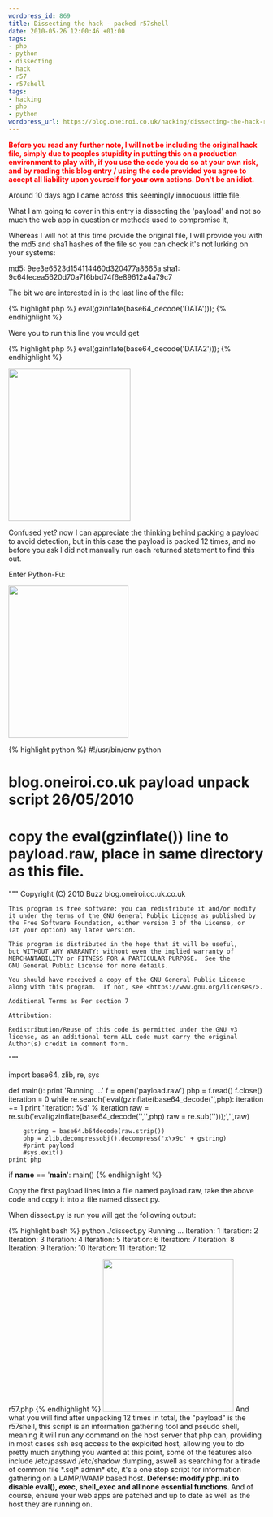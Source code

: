 ```yaml
--- 
wordpress_id: 869
title: Dissecting the hack - packed r57shell
date: 2010-05-26 12:00:46 +01:00
tags: 
- php
- python
- dissecting
- hack
- r57
- r57shell
tags: 
- hacking
- php
- python
wordpress_url: https://blog.oneiroi.co.uk/hacking/dissecting-the-hack-r57shell
---
```

<span style="color: #ff0000;"><strong>Before you read any further note, I will not be including the original hack file, simply due to peoples stupidity in putting this on a production environment to play with, if you use the code you do so at your own risk, and by reading this blog entry / using the code provided you agree to accept all liability upon yourself for your own actions. Don't be an idiot.</strong></span>

Around 10 days ago I came across this seemingly innocuous little file.

What I am going to cover in this entry is dissecting the 'payload' and not so much the web app in question or methods used to compromise it,

Whereas I will not at this time provide the original file, I will provide you with the md5 and sha1 hashes of the file so you can check it's not lurking on your systems:

md5: 9ee3e6523d154114460d320477a8665a
sha1: 9c64fecea5620d70a716bbd74f6e89612a4a79c7

The bit we are interested in is the last line of the file:

{% highlight php %}
eval(gzinflate(base64_decode('DATA')));
{% endhighlight %}

Were you to run this line you would get

{% highlight php %}
eval(gzinflate(base64_decode('DATA2')));
{% endhighlight %}

<a href="https://blog.oneiroi.co.uk/uploads/2010/05/sense-this-picture-makes-none.jpg"><img src="https://blog.oneiroi.co.uk/uploads/2010/05/sense-this-picture-makes-none-240x300.jpg" alt="" title="sense-this-picture-makes-none" width="240" height="300" class="aligncenter size-medium wp-image-870" /></a>

Confused yet? now I can appreciate the thinking behind packing a payload to avoid detection, but in this case the payload is packed 12 times, and no before you ask I did not manually run each returned statement to find this out. 

Enter Python-Fu:

<a href="https://blog.oneiroi.co.uk/uploads/2010/05/getbritf.jpg"><img src="https://blog.oneiroi.co.uk/uploads/2010/05/getbritf-236x300.jpg" alt="" title="getbritf" width="236" height="300" class="aligncenter size-medium wp-image-871" /></a>


{% highlight python %}
#!/usr/bin/env python
# blog.oneiroi.co.uk payload unpack script 26/05/2010
# copy the eval(gzinflate()) line to payload.raw, place in same directory as this file.

"""
Copyright (C) 2010 Buzz blog.oneiroi.co.uk.co.uk

    This program is free software: you can redistribute it and/or modify
    it under the terms of the GNU General Public License as published by
    the Free Software Foundation, either version 3 of the License, or
    (at your option) any later version.

    This program is distributed in the hope that it will be useful,
    but WITHOUT ANY WARRANTY; without even the implied warranty of
    MERCHANTABILITY or FITNESS FOR A PARTICULAR PURPOSE.  See the
    GNU General Public License for more details.

    You should have received a copy of the GNU General Public License
    along with this program.  If not, see <https://www.gnu.org/licenses/>.
    
    Additional Terms as Per section 7

    Attribution:

    Redistribution/Reuse of this code is permitted under the GNU v3 license, as an additional term ALL code must carry the original Author(s) credit in comment form.
"""

import base64, zlib, re, sys

def main():
	print 'Running ...'
	f = open('payload.raw')
	php = f.read()
	f.close()
	iteration = 0
	while re.search('eval\(gzinflate\(base64_decode\(\'',php):
		iteration += 1
		print 'Iteration: %d' % iteration
		raw = re.sub('eval\(gzinflate\(base64_decode\(\'','',php)
		raw = re.sub('\'\)\)\);','',raw)
		
		gstring = base64.b64decode(raw.strip())
		php = zlib.decompressobj().decompress('x\x9c' + gstring)
		#print payload
		#sys.exit()
	print php
if __name__ == '__main__':
	main()
{% endhighlight %}

Copy the first payload lines into a file named payload.raw, take the above code and copy it into a file named dissect.py.

When dissect.py is run you will get the following output:

{% highlight bash %}
python ./dissect.py
Running ...
Iteration: 1
Iteration: 2
Iteration: 3
Iteration: 4
Iteration: 5
Iteration: 6
Iteration: 7
Iteration: 8
Iteration: 9
Iteration: 10
Iteration: 11
Iteration: 12
<?php
...
{% endhighlight %} 

As such you may want to run it using the following command:

{% highlight bash %}
python ./dissect.py > r57.php
{% endhighlight %}

<a href="https://blog.oneiroi.co.uk/uploads/2010/05/ggwit.jpg"><img src="https://blog.oneiroi.co.uk/uploads/2010/05/ggwit-257x300.jpg" alt="" title="ggwit" width="257" height="300" class="aligncenter size-medium wp-image-872" /></a>

And what you will find after unpacking 12 times in total, the "payload" is the r57shell, this script is an information gathering tool and pseudo shell, meaning it will run any command on the host server that php can, providing in most cases ssh esq access to the exploited host, allowing you to do pretty much anything you wanted at this point, some of the features also include /etc/passwd /etc/shadow dumping, aswell as searching for a tirade of common file *.sql* admin* etc, it's a one stop script for information gathering on a LAMP/WAMP based host.

<strong>
Defense: modify php.ini to disable eval(), exec, shell_exec and all none essential functions.
</strong>

And of course, ensure your web apps are patched and up to date as well as the host they are running on. 


